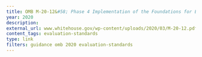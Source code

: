```yaml
---
title: OMB M-20-12&#58; Phase 4 Implementation of the Foundations for Evidence-Based Policymaking Act of 2018&#58; Program Evaluation Standards and Practices
year: 2020
description: 
external_url: www.whitehouse.gov/wp-content/uploads/2020/03/M-20-12.pdf
content_tags: evaluation-standards
type: link
filters: guidance omb 2020 evaluation-standards
---
```

